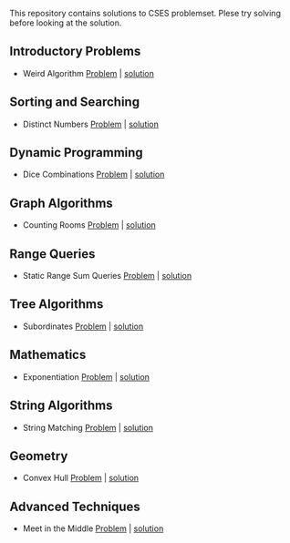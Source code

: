 This repository contains solutions to CSES problemset. Plese try solving before looking at the solution.

## Introductory Problems
- Weird Algorithm [Problem](https://cses.fi/problemset/task/1068) | [solution](https://github.com/saikumar1752/CSES-Problem-Set/blob/main/Introductory%20Problems/Weird_Algorithm.cpp)
## Sorting and Searching
- Distinct Numbers [Problem](https://cses.fi/problemset/task/1621) | [solution](https://github.com/saikumar1752/CSES-Problem-Set/blob/main/Sorting%20and%20Searching/Distinct_Numbers.cpp)
## Dynamic Programming
- Dice Combinations [Problem](https://cses.fi/problemset/task/1633) | [solution](https://github.com/saikumar1752/CSES-Problem-Set/blob/main/Dynamic%20Programming/Dice_Combinations.cpp)
## Graph Algorithms
- Counting Rooms [Problem](https://cses.fi/problemset/task/1192) | [solution](https://github.com/saikumar1752/CSES-Problem-Set/blob/main/Graph%20Algorithms/Counting_Rooms.cpp)
## Range Queries
- Static Range Sum Queries [Problem](https://cses.fi/problemset/task/1646) | [solution](https://github.com/saikumar1752/CSES-Problem-Set/blob/main/Range%20Queries/Static_Range_Sum_Queries.cpp)
## Tree Algorithms
- Subordinates [Problem](https://cses.fi/problemset/task/1674) | [solution](https://github.com/saikumar1752/CSES-Problem-Set/blob/main/Tree%20Algorithms/Subordinates.cpp)
## Mathematics
- Exponentiation [Problem](https://cses.fi/problemset/task/1095) | [solution](https://github.com/saikumar1752/CSES-Problem-Set/blob/main/Mathematics/Exponentiation.cpp)
## String Algorithms
- String Matching [Problem](https://cses.fi/problemset/task/1753) | [solution](https://github.com/saikumar1752/CSES-Problem-Set/blob/main/String%20Algorithms/String_Matching.cpp)
## Geometry
- Convex Hull [Problem](https://cses.fi/problemset/task/2195) | [solution](https://github.com/saikumar1752/CSES-Problem-Set/blob/main/Geometry/Convex_Hull.cpp)
## Advanced Techniques
- Meet in the Middle [Problem](https://cses.fi/problemset/task/1628) | [solution](https://github.com/saikumar1752/CSES-Problem-Set/blob/main/Advanced%20Techniques/Meet_in_the_Middle.cpp)